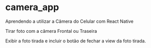 # camera_app
Aprendendo a utilizar a Câmera do Celular com React Native

Tirar foto com a câmera Frontal ou Traseira

Exibir a foto tirada e incluir o botão de fechar a view da foto tirada.
